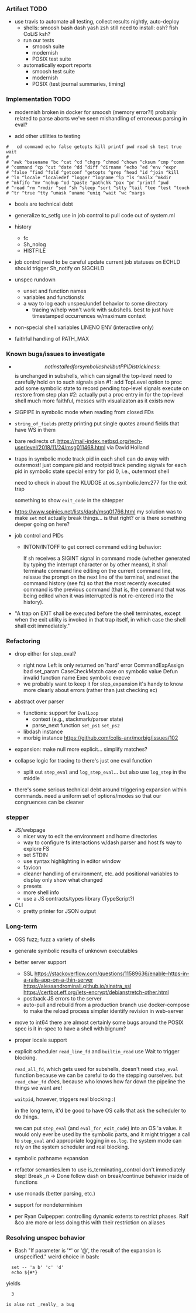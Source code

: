 ### Artifact TODO

- use travis to automate all testing, collect results nightly, auto-deploy
  + shells: smoosh bash dash yash zsh
    still need to install: osh? fish CoLiS ksh?
  + run our tests
    * smoosh suite
    * modernish
    * POSIX test suite
  + automatically export reports
    * smoosh test suite
    * modernish
    * POSIX (test journal summaries, timing)

### Implementation TODO

- modernish broken in docker for smoosh (memory error?!)
  probably related to parse aborts we've seen
      mishandling of erroneous parsing in eval?

- add other utilities to testing
```
#   cd command echo false getopts kill printf pwd read sh test true wait
#
# ^awk ^basename ^bc ^cat ^cd ^chgrp ^chmod ^chown ^cksum ^cmp ^comm
# ^command ^cp ^cut ^date ^dd ^diff ^dirname ^echo ^ed ^env ^expr
# ^false ^find ^fold ^getconf ^getopts ^grep ^head ^id ^join ^kill
# ^ln ^locale ^localedef ^logger ^logname ^lp ^ls ^mailx ^mkdir
# ^mkfifo ^mv ^nohup ^od ^paste ^pathchk ^pax ^pr ^printf ^pwd
# ^read ^rm ^rmdir ^sed ^sh ^sleep ^sort ^stty ^tail ^tee ^test ^touch 
# ^tr ^true ^tty ^umask ^uname ^uniq ^wait ^wc ^xargs
```

- bools are technical debt

- generalize tc_setfg use in job control to pull code out of system.ml

- history
  + fc
  + Sh_nolog
  + HISTFILE

- job control
  need to be careful update current job statuses on ECHLD
  should trigger Sh_notify on SIGCHLD

- unspec rundown
  + unset and function names
  + variables and functions!x
  + a way to log each unspec/undef behavior to some directory
    * tracing w/help won't work with subshells. 
      best to just have timestamped occurrences w/maximum context

- non-special shell variables
  LINENO
  ENV (interactive only)
  
- faithful handling of PATH_MAX

### Known bugs/issues to investigate

- $$ not installed for symbolic shell
  but PPID is
  trickiness: $$ is unchanged in subshells, which can signal the top-level
              need to carefully hold on to such signals
  plan #1:
    add TopLevel option to proc
    add some symbolic state to record pending top-level signals
    execute on restore from step
  plan #2:
    actually put a proc entry in for the top-level shell
    much more faithful, messes with visualizaton as it exists now

- SIGPIPE in symbolic mode when reading from closed FDs

- `string_of_fields` pretty printing
  put single quotes around fields that have WS in them

- bare redirects
  cf. https://mail-index.netbsd.org/tech-userlevel/2018/11/24/msg011468.html
  via David Holland

- traps in symbolic mode
    track pid in each shell
      can do away with outermost! just compare pid and rootpid
    track pending signals for each pid in symbolic state
      special entry for pid 0, i.e., outermost shell
      
    need to check in about the KLUDGE at os_symbolic.lem:277 for the exit trap

    something to show `exit_code` in the shtepper

- https://www.spinics.net/lists/dash/msg01766.html
  my solution was to make `set` not actually break things... is that right?
  or is there something deeper going on here?

- job control and PIDs
  + INTON/INTOFF to get correct command editing behavior:
  
    If sh receives a SIGINT signal in command mode (whether generated
    by typing the interrupt character or by other means), it shall
    terminate command line editing on the current command line,
    reissue the prompt on the next line of the terminal, and reset the
    command history (see fc) so that the most recently executed
    command is the previous command (that is, the command that was
    being edited when it was interrupted is not re-entered into the
    history).
    
- "A trap on EXIT shall be executed before the shell terminates,
  except when the exit utility is invoked in that trap itself, in
  which case the shell shall exit immediately."
  
### Refactoring

- drop either for step_eval?
  + right now Left is only returned on 'hard' error
    CommandExpAssign bad set_param 
    CaseCheckMatch case on symbolic value
    Defun invalid function name
    Exec symbolic execve
  + we probably want to keep it for step_expansion
    it's handy to know more clearly about errors (rather than just checking ec)

- abstract over parser
  + functions:
    support for `EvalLoop`
      * context (e.g., stackmark/parser state)
      * parse_next function
    `set_ps1`
    `set_ps2`
  + libdash instance
  + morbig instance
    https://github.com/colis-anr/morbig/issues/102
- expansion: make null more explicit... simplify matches?

- collapse logic for tracing to there's just one eval function
  + split out `step_eval` and `log_step_eval`...
    but also use `log_step` in the middle

- there's some serious technical debt around triggering expansion within commands.
      need a uniform set of options/modes so that our congruences can be cleaner

### stepper

- JS/webpage
  + nicer way to edit the environment and home directories
  + way to configure fs
    interactions w/dash parser and host fs
    way to explore FS
  + set STDIN
  + use syntax highlighting in editor window
  + favicon
  + cleaner handling of environment, etc.
    add positional variables to display
    only show what changed
  + presets
  + more shell info
  + use a JS contracts/types library (TypeScript?)
- CLI
  + pretty printer for JSON output

### Long-term

- OSS fuzz; fuzz a variety of shells

- generate symbolic results of unknown executables

- better server support
  + SSL
    https://stackoverflow.com/questions/11589636/enable-https-in-a-rails-app-on-a-thin-server
    https://alessandrominali.github.io/sinatra_ssl
    https://certbot.eff.org/lets-encrypt/debianstretch-other.html
  + postback JS errors to the server
  + auto-pull and rebuild from a production branch
    use docker-compose to make the reload process simpler
    identify revision in web-server

- move to int64
  there are almost certainly some bugs around the POSIX spec
    is it in-spec to have a shell with bignum?
- proper locale support

- explicit scheduler
  `read_line_fd` and `builtin_read` use Wait to trigger blocking.

  `read_all_fd`, which gets used for subshells, doesn't need
  `step_eval` function because we can be careful to do the stepping
  ourselves. but `read_char_fd` _does_, because who knows how far down
  the pipeline the things we want are!
  
  `waitpid`, however, triggers real blocking :(
  
  in the long term, it'd be good to have OS calls that ask the
  scheduler to do things. 
  
  we can put `step_eval` (and `eval_for_exit_code`) into an OS 'a
  value. it would only ever be used by the symbolic parts, and it
  might trigger a call to `step_eval` and appropriate logging in
  `os.log`. the system mode can rely on the system scheduler and real
  blocking.

- symbolic pathname expansion
- refactor semantics.lem to use is_terminating_control
    don't immediately step! Break _n -> Done
  follow dash on break/continue behavior inside of functions
- use monads (better parsing, etc.)
- support for nondeterminism

- per Ryan Culpepper: controlling dynamic extents to restrict phases.
  Ralf &co are more or less doing this with their restriction on aliases

### Resolving unspec behavior

* Bash
"If parameter is '*' or '@', the result of the expansion is unspecified."
weird choice in bash:
```
  set -- 'a b' 'c' 'd'
  echo ${#*}
```
yields
```
  3
```
    is also not _really_ a bug

